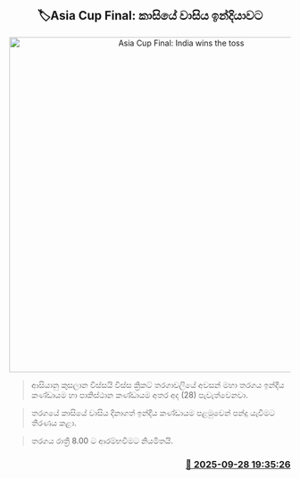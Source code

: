 <p align='center'><b><h2 align='center' title='Asia Cup Final: India wins the toss'>🏷Asia Cup Final: කාසියේ වාසිය ඉන්දියාවට</h2></b></p>
<p align='center'><img src='https://helakuru.sgp1.cdn.digitaloceanspaces.com/esana/images/lib/asia-cup-2025-n.jpg' width='600' alt='Asia Cup Final: India wins the toss'></p>

> ආසියානු කුසලාන විස්සයි විස්ස ක්‍රිකට් තරගාවලියේ අවසන් මහා තරගය ඉන්දීය කණ්ඩායම හා පාකිස්ථාන කණ්ඩායම අතර අද (28) පැවැත්වෙනවා.

> තරගයේ කාසියේ වාසිය දිනාගත් ඉන්දීය කණ්ඩායම පළමුවෙන් පන්දු යැවීමට තීරණය කළා.

> තරගය රාත්‍රී 8.00 ට ආරම්භවීමට නියමිතයි.



<h3 align='right'><a href='https://www.helakuru.lk/esana/p/114043/'>📅 2025-09-28 19:35:26</a></h3>
